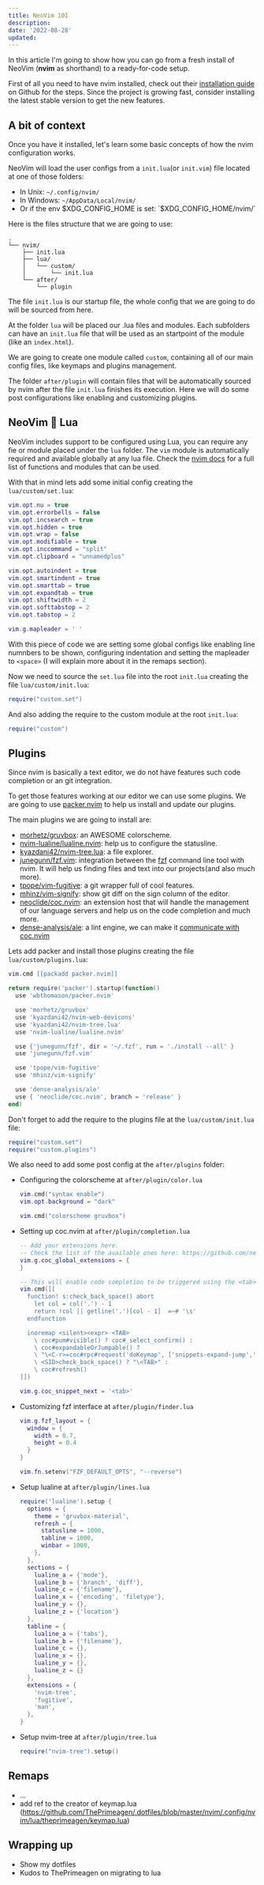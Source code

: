 ```yaml
---
title: NeoVim 101
description:
date: '2022-08-28'
updated:
---
```


In this article I'm going to show how you can go from a fresh install of NeoVim (**nvim** as shorthand) to a ready-for-code setup.

First of all you need to have nvim installed, check out their [installation guide](https://github.com/neovim/neovim/wiki/Installing-Neovim) on Github for the steps. Since the project is growing fast, consider installing the latest stable version to get the new features.

## A bit of context

Once you have it installed, let's learn some basic concepts of how the nvim configuration works.

NeoVim will load the user configs from a `init.lua`(or `init.vim`) file located at one of those folders:

- In Unix: `~/.config/nvim/`
- In Windows: `~/AppData/Local/nvim/`
- Or if the env $XDG_CONFIG_HOME is set: `$XDG_CONFIG_HOME/nvim/`

Here is the files structure that we are going to use:

```text --no-lines --no-copy
.
└── nvim/
    ├── init.lua
    ├── lua/
    │   └── custom/
    │       └── init.lua
    └── after/
        └── plugin
```

The file `init.lua` is our startup file, the whole config that we are going to do will be sourced from here.

At the folder `lua` will be placed our .lua files and modules. Each subfolders can have an `init.lua` file that will be used as an startpoint of the module (like an `index.html`).

We are going to create one module called `custom`, containing all of our main config files, like keymaps and plugins management.

The folder `after/plugin` will contain files that will be automatically sourced by nvim after the file `init.lua` finishes its execution. Here we will do some post configurations like enabling and customizing plugins.

## NeoVim 🤝 Lua

NeoVim includes support to be configured using Lua, you can require any fie or module placed under the `lua` folder. The `vim` module is automatically required and available globally at any lua file. Check the [nvim docs](https://neovim.io/doc/user/lua.html) for a full list of functions and modules that can be used.

With that in mind lets add some initial config creating the `lua/custom/set.lua`:

```lua
vim.opt.nu = true
vim.opt.errorbells = false
vim.opt.incsearch = true
vim.opt.hidden = true
vim.opt.wrap = false
vim.opt.modifiable = true
vim.opt.inccommand = "split"
vim.opt.clipboard = "unnamedplus"

vim.opt.autoindent = true
vim.opt.smartindent = true
vim.opt.smarttab = true
vim.opt.expandtab = true
vim.opt.shiftwidth = 2
vim.opt.softtabstop = 2
vim.opt.tabstop = 2

vim.g.mapleader = ' '
```

With this piece of code we are setting some global configs like enabling line numnbers to be shown, configuring indentation and setting the mapleader to `<space>` (I will explain more about it in the remaps section).

Now we need to source the `set.lua` file into the root `init.lua` creating the file `lua/custom/init.lua`:

```lua
require("custom.set")
```

And also adding the require to the custom module at the root `init.lua`:

```lua
require("custom")
```

## Plugins

Since nvim is basically a text editor, we do not have features such code completion or an git integration.

To get those features working at our editor we can use some plugins. We are going to use [packer.nvim](https://github.com/wbthomason/packer.nvim) to help us install and update our plugins.

The main plugins we are going to install are:

- [morhetz/gruvbox](https://github.com/morhetz/gruvbox): an AWESOME colorscheme.
- [nvim-lualine/lualine.nvim](https://github.com/nvim-lualine/lualine.nvim): help us to configure the statusline.
- [kyazdani42/nvim-tree.lua](https://github.com/kyazdani42/nvim-tree.lua): a file explorer.
- [junegunn/fzf.vim](https://github.com/junegunn/fzf.vim): integration between the [fzf](https://github.com/junegunn/fzf) command line tool with nvim. It will help us finding files and text into our projects(and also much more).
- [tpope/vim-fugitive](https://github.com/tpope/vim-fugitive): a git wrapper full of cool features. 
- [mhinz/vim-signify](https://github.com/mhinz/vim-signify): show git diff on the sign column of the editor.
- [neoclide/coc.nvim](https://github.com/neoclide/coc.nvim): an extension host that will handle the management of our language servers and help us on the code completion and much more.
- [dense-analysis/ale](https://github.com/dense-analysis/ale): a lint engine, we can make it [communicate with coc.nvim](https://github.com/dense-analysis/ale#5iii-how-can-i-use-ale-and-cocnvim-together)

Lets add packer and install those plugins creating the file `lua/custom/plugins.lua`:

```lua
vim.cmd [[packadd packer.nvim]]

return require('packer').startup(function()
  use 'wbthomason/packer.nvim'

  use 'morhetz/gruvbox'
  use 'kyazdani42/nvim-web-devicons'
  use 'kyazdani42/nvim-tree.lua'
  use 'nvim-lualine/lualine.nvim'

  use {'junegunn/fzf', dir = '~/.fzf', run = './install --all' }
  use 'junegunn/fzf.vim'

  use 'tpope/vim-fugitive'
  use 'mhinz/vim-signify'

  use 'dense-analysis/ale'
  use { 'neoclide/coc.nvim', branch = 'release' }
end)
```

Don't forget to add the require to the plugins file at the `lua/custom/init.lua` file:

```lua
require("custom.set")
require("custom.plugins")
```

We also need to add some post config at the `after/plugins` folder:

- Configuring the colorscheme at `after/plugin/color.lua`
  ```lua
  vim.cmd("syntax enable")
  vim.opt.background = "dark"

  vim.cmd("colorscheme gruvbox")
  ```

- Setting up coc.nvim at `after/plugin/completion.lua`
  ```lua
  -- Add your extensions here.
  -- Check the list of the available ones here: https://github.com/neoclide/coc.nvim/wiki/Using-coc-extensions#implemented-coc-extensions
  vim.g.coc_global_extensions = {
  }

  -- This will enable code completion to be triggered using the <tab> key
  vim.cmd([[
    function! s:check_back_space() abort
      let col = col('.') - 1
      return !col || getline('.')[col - 1]  =~# '\s'
    endfunction

    inoremap <silent><expr> <TAB>
      \ coc#pum#visible() ? coc#_select_confirm() :
      \ coc#expandableOrJumpable() ?
      \ "\<C-r>=coc#rpc#request('doKeymap', ['snippets-expand-jump',''])\<CR>" :
      \ <SID>check_back_space() ? "\<TAB>" :
      \ coc#refresh()
  ]])

  vim.g.coc_snippet_next = '<tab>'
  ```

- Customizing fzf interface at `after/plugin/finder.lua`
  ```lua
  vim.g.fzf_layout = {
    window = {
      width = 0.7,
      height = 0.4
    }
  }

  vim.fn.setenv("FZF_DEFAULT_OPTS", "--reverse")
  ```

- Setup lualine at `after/plugin/lines.lua`
  ```lua
  require('lualine').setup {
    options = {
      theme = 'gruvbox-material',
      refresh = {
        statusline = 1000,
        tabline = 1000,
        winbar = 1000,
      },
    },
    sections = {
      lualine_a = {'mode'},
      lualine_b = {'branch', 'diff'},
      lualine_c = {'filename'},
      lualine_x = {'encoding', 'filetype'},
      lualine_y = {},
      lualine_z = {'location'}
    },
    tabline = {
      lualine_a = {'tabs'},
      lualine_b = {'filename'},
      lualine_c = {},
      lualine_x = {},
      lualine_y = {},
      lualine_z = {}
    },
    extensions = {
      'nvim-tree',
      'fugitive',
      'man',
    },
  }
  ```

- Setup nvim-tree at `after/plugin/tree.lua`
  ```lua
  require("nvim-tree").setup()
  ```

## Remaps

- ...
- add ref to the creator of keymap.lua (https://github.com/ThePrimeagen/.dotfiles/blob/master/nvim/.config/nvim/lua/theprimeagen/keymap.lua)

## Wrapping up

- Show my dotfiles
- Kudos to ThePrimeagen on migrating to lua

